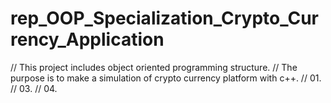 # rep_OOP_Specialization_Crypto_Currency_Application
 // This project includes object oriented programming structure.
 // The purpose is to make a simulation of crypto currency platform with c++.
 // 01.
 // 03.
 // 04.
